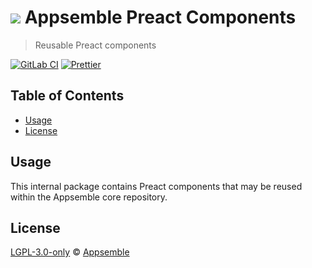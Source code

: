 # ![](https://gitlab.com/appsemble/appsemble/-/raw/0.23.3/config/assets/logo.svg) Appsemble Preact Components

> Reusable Preact components

[![GitLab CI](https://gitlab.com/appsemble/appsemble/badges/0.23.3/pipeline.svg)](https://gitlab.com/appsemble/appsemble/-/releases/0.23.3)
[![Prettier](https://img.shields.io/badge/code_style-prettier-ff69b4.svg)](https://prettier.io)

## Table of Contents

- [Usage](#usage)
- [License](#license)

## Usage

This internal package contains Preact components that may be reused within the Appsemble core
repository.

## License

[LGPL-3.0-only](https://gitlab.com/appsemble/appsemble/-/blob/0.23.3/LICENSE.md) ©
[Appsemble](https://appsemble.com)
